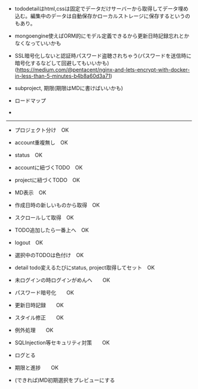 * tododetailはhtml,cssは固定でデータだけサーバーから取得してデータ埋め込む。編集中のデータは自動保存かローカルストレージに保存するというのもあり。


* mongoengine使えばORM的にモデル定義できるから更新日時記録忘れとかなくなっていいかも


* SSL暗号化しないと認証時パスワード盗聴されちゃう(パスワードを送信時に暗号化するなどして回避してもいいかも)
(https://medium.com/@pentacent/nginx-and-lets-encrypt-with-docker-in-less-than-5-minutes-b4b8a60d3a71)

* subproject, 期限(期限はMDに書けばいいかも)

* ロードマップ

* 
---

* プロジェクト分け　OK

* account重複無し　OK

* status　OK

* accountに紐づくTODO　OK

* projectに紐づくTODO　OK

* MD表示　OK

* 作成日時の新しいものから取得　OK

* スクロールして取得　OK

* TODO追加したら一番上へ　OK

* logout　OK

* 選択中のTODOは色付け　OK

* detail todo変えるたびにstatus, project取得してセット　OK

* 未ログインの時ログインがめんへ　　OK

* パスワード暗号化　　OK

* 更新日時記録　　OK

* スタイル修正　　OK

* 例外処理　　OK

* SQLInjection等セキュリティ対策　　OK

* ログとる

* 期限と進捗　　OK

* (できれば)MD初期選択をプレビューにする